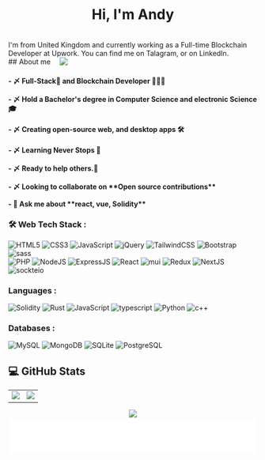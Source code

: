 <h1 align="center"> Hi, I'm Andy</a></h1>
<br/>   
    I'm from United Kingdom and currently working as a Full-time Blockchain Developer at Upwork. You can find me on Talagram, or on LinkedIn.
<br/>
 <img align="right" width="400" src="https://camo.githubusercontent.com/fa73289736064aba480d0708da37d7aa183a8c3e2bcc2f58c54285a3bbbeecc1/68747470733a2f2f7777772e61616c7068612e6e65742f77702d636f6e74656e742f75706c6f6164732f323032302f31322f66756c6c2d737461636b2d646576656c6f706d656e742e676966" />
## About me
<h4 align="left">
    - 〆 Full-Stack🎯 and Blockchain  Developer 👨🏻‍💻 
    <br>
    <br>
    - 〆 Hold a Bachelor's degree in Computer Science and electronic Science🎓
    <br>
    <br>
    - 〆 Creating open-source web, and desktop apps 🛠️
    <br>
    <br> 
    - 〆 Learning Never Stops 🚀
    <br>
    <br>
    - 〆 Ready to help others.🌱
    <br>
    <br>
    - 〆 Looking to collaborate on **Open source contributions**
    <br>
    <br>
    - 💬 Ask me about **react, vue, Solidity**
</h4>

<h3 align="left">🛠️ Web Tech Stack :</h3>
    <div align="left">
        <img alt="HTML5" src="https://img.shields.io/badge/html5-%23E34F26.svg?style=for-the-badge&logo=html5&logoColor=white"/>
        <img alt="CSS3" src="https://img.shields.io/badge/css3-%231572B6.svg?style=for-the-badge&logo=css3&logoColor=white"/> 
        <img alt="JavaScript" src="https://img.shields.io/badge/javascript-%23323330.svg?style=for-the-badge&logo=javascript&logoColor=%23F7DF1E"/> 
        <img alt="jQuery" src="https://img.shields.io/badge/jquery-%230769AD.svg?style=for-the-badge&logo=jquery&logoColor=white"/> 
        <img alt="TailwindCSS" src="https://img.shields.io/badge/Tailwind_CSS-38B2AC?style=for-the-badge&logo=tailwind-css&logoColor=white"/>
        <img alt="Bootstrap" src="https://img.shields.io/badge/bootstrap-%23563D7C.svg?style=for-the-badge&logo=bootstrap&logoColor=white"/>
        <img alt="sass" src="https://img.shields.io/badge/Sass-CC6699?style=for-the-badge&logo=sass&logoColor=white"/>
        <br>
        <img alt="PHP" src="https://img.shields.io/badge/php-%23777BB4.svg?style=for-the-badge&logo=php&logoColor=white"/>
        <img alt="NodeJS" src="https://img.shields.io/badge/node.js-%2343853D.svg?style=for-the-badge&logo=node-dot-js&logoColor=white"/>
        <img alt="ExpressJS" src="https://img.shields.io/badge/Express.js-000000?style=for-the-badge&logo=express&logoColor=white"/>
        <img alt="React" src="https://img.shields.io/badge/react-%2320232a.svg?style=for-the-badge&logo=react&logoColor=%2361DAFB"/>
        <img alt="mui" src="https://img.shields.io/badge/Material%20UI-007FFF?style=for-the-badge&logo=mui&logoColor=white"/>
        <img alt="Redux" src="https://img.shields.io/badge/Redux-593D88?style=for-the-badge&logo=redux&logoColor=white"/>
        <img alt="NextJS" src="https://img.shields.io/badge/next.js-000000?style=for-the-badge&logo=nextdotjs&logoColor=white"/>
        <img alt="sockteio" src="https://img.shields.io/badge/Socket.io-010101?&style=for-the-badge&logo=Socket.io&logoColor=white"/>
    </div>
<h3 align="left">Languages :</h3>
    <div align="left">
    <img alt="Solidity" src="https://img.shields.io/badge/solidity-%23ED8B00.svg?style=for-the-badge&logo=java&logoColor=white"/>
    <img alt="Rust" src="https://img.shields.io/badge/rust-%2320232a.svg?style=for-the-badge&logo=rust&logoColor=white"/>
    <img alt="JavaScript" src="https://img.shields.io/badge/javascript-%23323330.svg?style=for-the-badge&logo=javascript&logoColor=%23F7DF1E"/> 
    <img src="https://img.shields.io/badge/TypeScript-007ACC?style=for-the-badge&logo=typescript&logoColor=white" alt="typescript" />
    <img alt="Python" src="https://img.shields.io/badge/python-%2314354C.svg?style=for-the-badge&logo=python&logoColor=white"/>
    <img alt="c++" src="https://img.shields.io/badge/C%2B%2B-00599C?style=for-the-badge&logo=c%2B%2B&logoColor=white"/>
    </div>

<h3 align="left">Databases :</h3>
    <div align="left">
    <img alt="MySQL" src="https://img.shields.io/badge/mysql-%2300f.svg?style=for-the-badge&logo=mysql&logoColor=white"/>
    <img alt="MongoDB" src ="https://img.shields.io/badge/MongoDB-4EA94B?style=for-the-badge&logo=mongodb&logoColor=white"/>
    <img alt="SQLite" src ="https://img.shields.io/badge/sqlite-%2307405e.svg?style=for-the-badge&logo=sqlite&logoColor=white"/>
    <img alt="PostgreSQL" src ="https://img.shields.io/badge/PostgreSQL-316192?style=for-the-badge&logo=postgresql&logoColor=white"/>
</div>

## 💻 GitHub Stats

<table width="100%">
    <tr>
        <td>
        <img height="200em" src="https://github-readme-stats.vercel.app/api?username=sora0714&show_icons=true&hide_border=true" /> 
        </td>
        <td> 
        <img height="200em" src="https://github-readme-stats.vercel.app/api/top-langs/?username=sora0714&show_icons=true&hide_border=true&layout=compact&langs_count=8"/> 
        </td>
    </tr>
    <table>
    <div align="center"  width="100%">
        <img src="https://github-profile-trophy.vercel.app/?username=sora0714&theme=onedark&rank=SECRET,SSS,SS,S,AAA,AA,A,B&margin-w=10&margin-h=10">
    </div>
    <img align='center'  height="70" alt="Thanks" width="100%" src="https://github.com/Kushal997-das/Kushal997-das/blob/master/Profile%20generator/marquee.svg"/>
